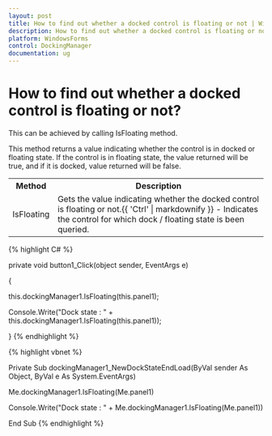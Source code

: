 ```yaml
---
layout: post
title: How to find out whether a docked control is floating or not | WindowsForms | Syncfusion
description: How to find out whether a docked control is floating or not
platform: WindowsForms
control: DockingManager
documentation: ug
---
```


# How to find out whether a docked control is floating or not?

This can be achieved by calling IsFloating method.

This method returns a value indicating whether the control is in docked or floating state. If the control is in floating state, the value returned will be true, and if it is docked, value returned will be false.



<table>
<tr>
<th>
Method</th><th>
Description</th></tr>
<tr>
<td>
IsFloating</td><td>
Gets the value indicating whether the docked control is floating or not.{{ 'Ctrl' | markdownify }} - Indicates the control for which dock / floating state is been queried.</td></tr>
</table>

{% highlight C# %}


private void button1_Click(object sender, EventArgs e)

{

this.dockingManager1.IsFloating(this.panel1);

Console.Write("Dock state : " + this.dockingManager1.IsFloating(this.panel1));

}
{% endhighlight %}

{% highlight vbnet %}





Private Sub dockingManager1_NewDockStateEndLoad(ByVal sender As Object, ByVal e As System.EventArgs)

Me.dockingManager1.IsFloating(Me.panel1)

Console.Write("Dock state : " + Me.dockingManager1.IsFloating(Me.panel1))

End Sub
{% endhighlight %}





